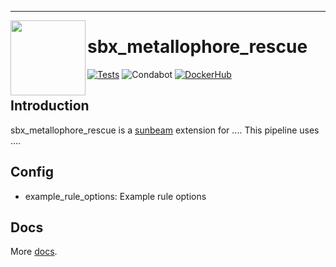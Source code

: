 
-----------------------------------------------------------------

<img src="https://github.com/sunbeam-labs/sunbeam/blob/main/docs/images/sunbeam_logo.gif" width=120, height=120 align="left" />

# sbx_metallophore_rescue

<!-- Badges start -->
[![Tests](https://github.com/sunbeam-labs/sbx_metallophore_rescue/actions/workflows/tests.yml/badge.svg)](https://github.com/sunbeam-labs/sbx_metallophore_rescue/actions/workflows/tests.yml)
![Condabot](https://img.shields.io/badge/condabot-active-purple)
[![DockerHub](https://img.shields.io/docker/pulls/sunbeamlabs/sbx_metallophore_rescue)](https://hub.docker.com/repository/docker/sunbeamlabs/sbx_metallophore_rescue/)
<!-- Badges end -->

## Introduction

sbx_metallophore_rescue is a [sunbeam](https://github.com/sunbeam-labs/sunbeam) extension for .... This pipeline uses ....

## Config

  - example_rule_options: Example rule options
    
## Docs

More [docs](https://sunbeam.readthedocs.io/en/stable/extensions.html).
